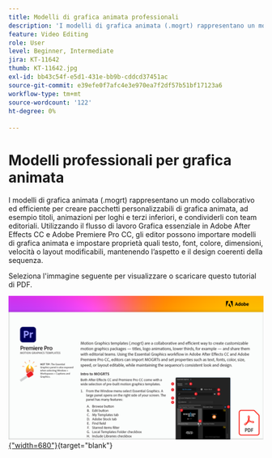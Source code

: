 ```yaml
---
title: Modelli di grafica animata professionali
description: 'I modelli di grafica animata (.mogrt) rappresentano un modo collaborativo ed efficiente per creare pacchetti di grafica animata personalizzabili: titoli, animazioni di loghi, terzi inferiori e condividerli con i team editoriali'
feature: Video Editing
role: User
level: Beginner, Intermediate
jira: KT-11642
thumb: KT-11642.jpg
exl-id: bb43c54f-e5d1-431e-bb9b-cddcd37451ac
source-git-commit: e39efe0f7afc4e3e970ea7f2df57b51bf17123a6
workflow-type: tm+mt
source-wordcount: '122'
ht-degree: 0%

---
```


# Modelli professionali per grafica animata

I modelli di grafica animata (.mogrt) rappresentano un modo collaborativo ed efficiente per creare pacchetti personalizzabili di grafica animata, ad esempio titoli, animazioni per loghi e terzi inferiori, e condividerli con team editoriali. Utilizzando il flusso di lavoro Grafica essenziale in Adobe After Effects CC e Adobe Premiere Pro CC, gli editor possono importare modelli di grafica animata e impostare proprietà quali testo, font, colore, dimensioni, velocità o layout modificabili, mantenendo l’aspetto e il design coerenti della sequenza.

Seleziona l&#39;immagine seguente per visualizzare o scaricare questo tutorial di PDF.

[![Immagine della prima pagina dell&#39;esercitazione](assets/MORGTs.png){&quot;width=680&quot;}](assets/Adobe-Premiere-Pro-Motion-Graphics-Templates.pdf){target="blank"}

